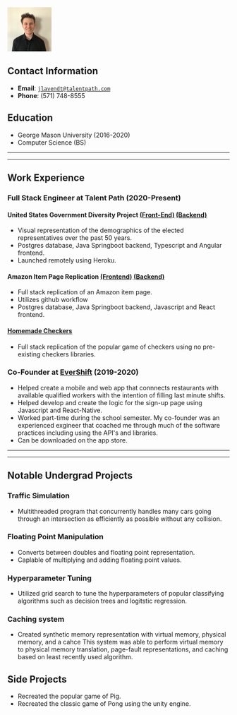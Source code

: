 <link rel="stylesheet" type="text/css" media="all" href="./style.css"/>

<img class="center" src="mypicture.jpeg" alt="drawing" width="100" height="auto"/>

## Contact Information
* **Email**:  <a href="mailto:jlavendt@talentpath.com">`jlavendt@talentpath.com`</a>
* **Phone**: (571) 748-8555

## Education
* George Mason University (2016-2020)
* Computer Science (BS)

<hr><hr>

## Work Experience

### Full Stack Engineer at Talent Path (2020-Present)

#### United States Government Diversity Project [(Front-End)](https://github.com/Cwiesen/DiversityInclusionFrontend) [(Backend)](https://github.com/Cwiesen/DiversityInclusionProject)

* Visual representation of the demographics of the elected representatives over the past 50 years.
* Postgres database, Java Springboot backend, Typescript and Angular frontend.
* Launched remotely using Heroku.

#### Amazon Item Page Replication [(Frontend)](https://github.com/TheReallyGreatTeamFSEMarch2021/ReactShamazin) [(Backend)](https://github.com/TheReallyGreatTeamFSEMarch2021/Shamazin2)

* Full stack replication of an Amazon item page.
* Utilizes github workflow
* Postgres database, Java Springboot backend, Javascript and React frontend.

#### [Homemade Checkers](https://github.com/jlavendtt/Home-Made-Checkers)

* Full stack replication of the popular game of checkers using no pre-existing checkers libraries.

### Co-Founder at [EverShift](https://www.evershift.io/) (2019-2020)

* Helped create a mobile and web app that connnects restaurants with available qualified workers with the intention of filling last minute shifts.
* Helped develop and create the logic for the sign-up page using Javascript and React-Native.
* Worked part-time during the school semester. My co-founder was an experienced exgineer that coached me through much of the software practices including using the API's and libraries.
* Can be downloaded on the app store.

<hr><hr>

## Notable Undergrad Projects

### Traffic Simulation

* Multithreaded program that concurrently handles many cars going through an intersection as efficiently as possible without any collision.

### Floating Point Manipulation

* Converts between doubles and floating point representation.
* Caplable of multiplying and adding floating point values.

### Hyperparameter Tuning 

* Utilized grid search to tune the hyperparameters of popular classifying algorithms such as decision trees and logitstic regression.

### Caching system
 
* Created synthetic memory representation with virtual memory, physical memory, and a cahce This system was able to perform virtual memory to physical memory translation, page-fault representations, and caching based on least recently used algorithm.

## Side Projects

* Recreated the popular game of Pig.
* Recreated the classic game of Pong using the unity engine.
